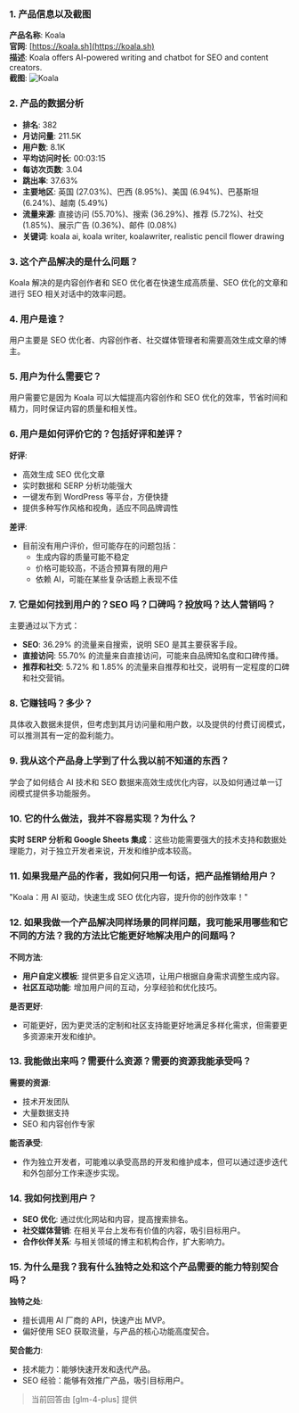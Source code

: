 ### 1. 产品信息以及截图

**产品名称**: Koala  
**官网**: [https://koala.sh](https://koala.sh)  
**描述**: Koala offers AI-powered writing and chatbot for SEO and content creators.  
**截图**: ![Koala](https://cdn-images.toolify.ai/168545657162071126.jpg)

### 2. 产品的数据分析

- **排名**: 382
- **月访问量**: 211.5K
- **用户数**: 8.1K
- **平均访问时长**: 00:03:15
- **每访次页数**: 3.04
- **跳出率**: 37.63%
- **主要地区**: 英国 (27.03%)、巴西 (8.95%)、美国 (6.94%)、巴基斯坦 (6.24%)、越南 (5.49%)
- **流量来源**: 直接访问 (55.70%)、搜索 (36.29%)、推荐 (5.72%)、社交 (1.85%)、展示广告 (0.36%)、邮件 (0.08%)
- **关键词**: koala ai, koala writer, koalawriter, realistic pencil flower drawing

### 3. 这个产品解决的是什么问题？

Koala 解决的是内容创作者和 SEO 优化者在快速生成高质量、SEO 优化的文章和进行 SEO 相关对话中的效率问题。

### 4. 用户是谁？

用户主要是 SEO 优化者、内容创作者、社交媒体管理者和需要高效生成文章的博主。

### 5. 用户为什么需要它？

用户需要它是因为 Koala 可以大幅提高内容创作和 SEO 优化的效率，节省时间和精力，同时保证内容的质量和相关性。

### 6. 用户是如何评价它的？包括好评和差评？

**好评**:
- 高效生成 SEO 优化文章
- 实时数据和 SERP 分析功能强大
- 一键发布到 WordPress 等平台，方便快捷
- 提供多种写作风格和视角，适应不同品牌调性

**差评**:
- 目前没有用户评价，但可能存在的问题包括：
  - 生成内容的质量可能不稳定
  - 价格可能较高，不适合预算有限的用户
  - 依赖 AI，可能在某些复杂话题上表现不佳

### 7. 它是如何找到用户的？SEO 吗？口碑吗？投放吗？达人营销吗？

主要通过以下方式：
- **SEO**: 36.29% 的流量来自搜索，说明 SEO 是其主要获客手段。
- **直接访问**: 55.70% 的流量来自直接访问，可能来自品牌知名度和口碑传播。
- **推荐和社交**: 5.72% 和 1.85% 的流量来自推荐和社交，说明有一定程度的口碑和社交营销。

### 8. 它赚钱吗？多少？

具体收入数据未提供，但考虑到其月访问量和用户数，以及提供的付费订阅模式，可以推测其有一定的盈利能力。

### 9. 我从这个产品身上学到了什么我以前不知道的东西？

学会了如何结合 AI 技术和 SEO 数据来高效生成优化内容，以及如何通过单一订阅模式提供多功能服务。

### 10. 它的什么做法，我并不容易实现？为什么？

**实时 SERP 分析和 Google Sheets 集成**：这些功能需要强大的技术支持和数据处理能力，对于独立开发者来说，开发和维护成本较高。

### 11. 如果我是产品的作者，我如何只用一句话，把产品推销给用户？

"Koala：用 AI 驱动，快速生成 SEO 优化内容，提升你的创作效率！"

### 12. 如果我做一个产品解决同样场景的同样问题，我可能采用哪些和它不同的方法？我的方法比它能更好地解决用户的问题吗？

**不同方法**:
- **用户自定义模板**: 提供更多自定义选项，让用户根据自身需求调整生成内容。
- **社区互动功能**: 增加用户间的互动，分享经验和优化技巧。

**是否更好**:
- 可能更好，因为更灵活的定制和社区支持能更好地满足多样化需求，但需要更多资源来开发和维护。

### 13. 我能做出来吗？需要什么资源？需要的资源我能承受吗？

**需要的资源**:
- 技术开发团队
- 大量数据支持
- SEO 和内容创作专家

**能否承受**:
- 作为独立开发者，可能难以承受高昂的开发和维护成本，但可以通过逐步迭代和外包部分工作来逐步实现。

### 14. 我如何找到用户？

- **SEO 优化**: 通过优化网站和内容，提高搜索排名。
- **社交媒体营销**: 在相关平台上发布有价值的内容，吸引目标用户。
- **合作伙伴关系**: 与相关领域的博主和机构合作，扩大影响力。

### 15. 为什么是我？我有什么独特之处和这个产品需要的能力特别契合吗？

**独特之处**:
- 擅长调用 AI 厂商的 API，快速产出 MVP。
- 偏好使用 SEO 获取流量，与产品的核心功能高度契合。

**契合能力**:
- 技术能力：能够快速开发和迭代产品。
- SEO 经验：能够有效推广产品，吸引目标用户。

> 当前回答由 [glm-4-plus] 提供